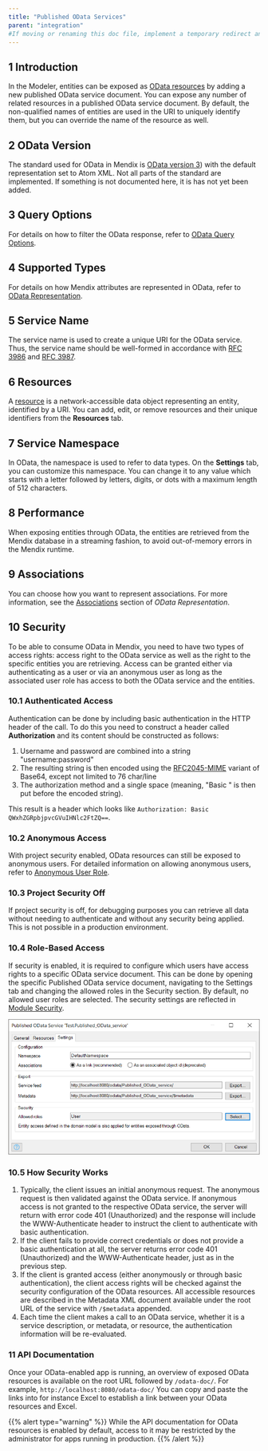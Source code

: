 ```yaml
---
title: "Published OData Services"
parent: "integration"
#If moving or renaming this doc file, implement a temporary redirect and let the respective team know they should update the URL in the product. See Mapping to Products for more details.
---
```


## 1 Introduction

In the Modeler, entities can be exposed as [OData resources](published-odata-resource) by adding a new published OData service document. You can expose any number of related resources in a published OData service document. By default, the non-qualified names of entities are used in the URI to uniquely identify them, but you can override the name of the resource as well.

## 2 OData Version

The standard used for OData in Mendix is [OData version 3](http://www.odata.org/documentation/odata-version-3-0)) with the default representation set to Atom XML. Not all parts of the standard are implemented. If something is not documented here, it is has not yet been added.

## 3 Query Options

For details on how to filter the OData response, refer to [OData Query Options](odata-query-options).

## 4 Supported Types

For details on how Mendix attributes are represented in OData, refer to [OData Representation](odata-representation).

## 5 Service Name

The service name is used to create a unique URI for the OData service. Thus, the service name should be well-formed in accordance with [RFC 3986](https://tools.ietf.org/html/rfc3986) and [RFC 3987](https://tools.ietf.org/html/rfc3987).

## 6 Resources

A [resource](published-odata-resource) is a network-accessible data object representing an entity, identified by a URI. You can add, edit, or remove resources and their unique identifiers from the **Resources** tab. 

## 7 Service Namespace

In OData, the namespace is used to refer to data types. On the **Settings** tab, you can customize this namespace. You can change it to any value which starts with a letter followed by letters, digits, or dots with a maximum length of 512 characters.

## 8 Performance

When exposing entities through OData, the entities are retrieved from the Mendix database in a streaming fashion, to avoid out-of-memory errors in the Mendix runtime.

## 9 Associations

You can choose how you want to represent associations. For more information, see the [Associations](odata-representation#associations) section of *OData Representation*.

## 10 Security

To be able to consume OData in Mendix, you need to have two types of access rights: access right to the OData service as well as the right to the specific entities you are retrieving. Access can be granted either via authenticating as a user or via an anonymous user as long as the associated user role has access to both the OData service and the entities.

### 10.1 Authenticated Access

Authentication can be done by including basic authentication in the HTTP header of the call. To do this you need to construct a header called **Authorization** and its content should be constructed as follows:

1.  Username and password are combined into a string "username:password"
2.  The resulting string is then encoded using the [RFC2045-MIME](https://tools.ietf.org/html/rfc2045) variant of Base64, except not limited to 76 char/line
3.  The authorization method and a single space (meaning, "Basic " is then put before the encoded string).

This result is a header which looks like `Authorization: Basic QWxhZGRpbjpvcGVuIHNlc2FtZQ==`.

### 10.2 Anonymous Access

With project security enabled, OData resources can still be exposed to anonymous users. For detailed information on allowing anonymous users, refer to [Anonymous User Role](anonymous-users).

### 10.3 Project Security Off

If project security is off, for debugging purposes you can retrieve all data without needing to authenticate and without any security being applied. This is not possible in a production environment.

### 10.4 Role-Based Access

If security is enabled, it is required to configure which users have access rights to a specific OData service document. This can be done by opening the specific Published OData service document, navigating to the Settings tab and changing the allowed roles in the Security section. By default, no allowed user roles are selected. The security settings are reflected in [Module Security](module-security).

![](attachments/16713721/16843927.png)

### 10.5 How Security Works

1.  Typically, the client issues an initial anonymous request. The anonymous request is then validated against the OData service. If anonymous access is not granted to the respective OData service, the server will return with error code 401 (Unauthorized) and the response will include the WWW-Authenticate header to instruct the client to authenticate with basic authentication.
2.  If the client fails to provide correct credentials or does not provide a basic authentication at all, the server returns error code 401 (Unauthorized) and the WWW-Authenticate header, just as in the previous step.
3.  If the client is granted access (either anonymously or through basic authentication), the client access rights will be checked against the security configuration of the OData resources. All accessible resources are described in the Metadata XML document available under the root URL of the service with `/$metadata` appended.
4.  Each time the client makes a call to an OData service, whether it is a service description, or metadata, or resource, the authentication information will be re-evaluated.

### 11 API Documentation

Once your OData-enabled app is running, an overview of exposed OData resources is available on the root URL followed by `/odata-doc/`. For example, `http://localhost:8080/odata-doc/` You can copy and paste the links into for instance Excel to establish a link between your OData resources and Excel.

{{% alert type="warning" %}}
While the API documentation for OData resources is enabled by default, access to it may be restricted by the administrator for apps running in production.
{{% /alert %}}
